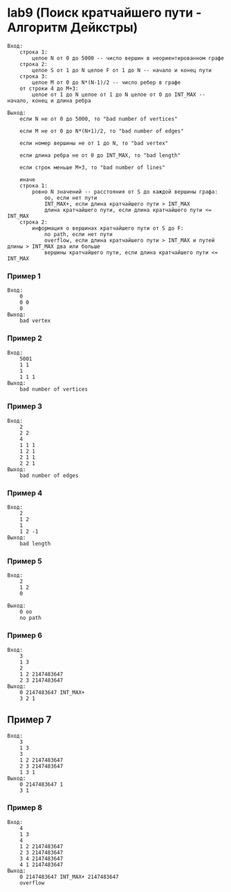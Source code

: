 # lab9 (Поиск кратчайшего пути - Алгоритм Дейкстры)    
    Вход:
        строка 1:
            целое N от 0 до 5000 -- число вершин в неориентированном графе
        строка 2:
            целое S от 1 до N целое F от 1 до N -- начало и конец пути
        строка 3:
            целое M от 0 до N*(N-1)/2 -- число ребер в графе
        от строки 4 до M+3:
            целое от 1 до N целое от 1 до N целое от 0 до INT_MAX -- начало, конец и длина ребра

    Выход:
        если N не от 0 до 5000, то "bad number of vertices"

        если M не от 0 до N*(N+1)/2, то "bad number of edges"

        если номер вершины не от 1 до N, то "bad vertex"

        если длина ребра не от 0 до INT_MAX, то "bad length"

        если строк меньше M+3, то "bad number of lines"

        иначе
        строка 1:
            ровно N значений -- расстояния от S до каждой вершины графа:
                oo, если нет пути
                INT_MAX+, если длина кратчайшего пути > INT_MAX
                длина кратчайшего пути, если длина кратчайшего пути <= INT_MAX
        строка 2:
            информация о вершинах кратчайшего пути от S до F:
                no path, если нет пути
                overflow, если длина кратчайшего пути > INT_MAX и путей длины > INT_MAX два или больше
                вершины кратчайшего пути, если длина кратчайшего пути <= INT_MAX

### Пример 1
    Вход:
        0
        0 0
        0
    Выход:
        bad vertex

### Пример 2
    Вход:
        5001
        1 1
        1
        1 1 1
    Выход:
        bad number of vertices

### Пример 3
    Вход:
        2
        2 2
        4
        1 1 1
        1 2 1
        2 1 1
        2 2 1
    Выход:
        bad number of edges

### Пример 4
    Вход:
        2
        1 2
        1
        1 2 -1
    Выход:
        bad length

### Пример 5
    Вход:
        2
        1 2
        0

    Выход:
        0 oo
        no path

### Пример 6
    Вход:
        3
        1 3
        2
        1 2 2147483647
        2 3 2147483647
    Выход:
        0 2147483647 INT_MAX+
        3 2 1

## Пример 7
    Вход:
        3
        1 3
        3
        1 2 2147483647
        2 3 2147483647
        1 3 1
    Выход:
        0 2147483647 1
        3 1

### Пример 8
    Вход:
        4
        1 3
        4
        1 2 2147483647
        2 3 2147483647
        3 4 2147483647
        4 1 2147483647
    Выход:
        0 2147483647 INT_MAX+ 2147483647
        overflow
